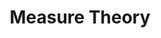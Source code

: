 ---
title: "Measure Theory"
layout: category
permalink: /categories/measure theory/ # url
author_profile: true
taxonomy: Measure Theory
sidebar:
  nav: "categories"
---